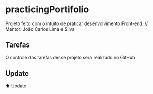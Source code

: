 # practicingPortifolio
Projeto feito com o intuito de praticar desenvolvimento Front-end. // Mentor: João Carlos Lima e Silva

## Tarefas

O controle das tarefas desse projeto será realizado no GitHub

## Update

:arrow_up: Update